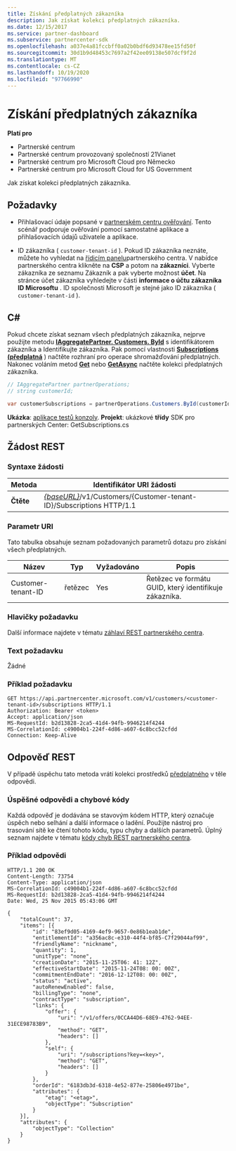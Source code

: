 ```yaml
---
title: Získání předplatných zákazníka
description: Jak získat kolekci předplatných zákazníka.
ms.date: 12/15/2017
ms.service: partner-dashboard
ms.subservice: partnercenter-sdk
ms.openlocfilehash: a037e4a81fccbff0a02b0bdf6d93478ee15fd50f
ms.sourcegitcommit: 30d1b9d48453c7697a2f42ee09138e507dcf9f2d
ms.translationtype: MT
ms.contentlocale: cs-CZ
ms.lasthandoff: 10/19/2020
ms.locfileid: "97766990"
---
```

# <a name="get-a-customers-subscriptions"></a>Získání předplatných zákazníka

**Platí pro**

- Partnerské centrum
- Partnerské centrum provozovaný společností 21Vianet
- Partnerské centrum pro Microsoft Cloud pro Německo
- Partnerské centrum pro Microsoft Cloud for US Government

Jak získat kolekci předplatných zákazníka.

## <a name="prerequisites"></a>Požadavky

- Přihlašovací údaje popsané v [partnerském centru ověřování](partner-center-authentication.md). Tento scénář podporuje ověřování pomocí samostatné aplikace a přihlašovacích údajů uživatele a aplikace.

- ID zákazníka ( `customer-tenant-id` ). Pokud ID zákazníka neznáte, můžete ho vyhledat na [řídicím panelu](https://partner.microsoft.com/dashboard)partnerského centra. V nabídce partnerského centra klikněte na **CSP** a potom na **zákazníci**. Vyberte zákazníka ze seznamu Zákazník a pak vyberte možnost **účet**. Na stránce účet zákazníka vyhledejte v části **informace o účtu zákazníka** **ID Microsoftu** . ID společnosti Microsoft je stejné jako ID zákazníka ( `customer-tenant-id` ).

## <a name="c"></a>C\#

Pokud chcete získat seznam všech předplatných zákazníka, nejprve použijte metodu [**IAggregatePartner. Customers. ById**](/dotnet/api/microsoft.store.partnercenter.customers.icustomercollection.byid) s identifikátorem zákazníka a Identifikujte zákazníka. Pak pomocí vlastnosti [**Subscriptions (předplatná**](/dotnet/api/microsoft.store.partnercenter.customers.icustomer.subscriptions) ) načtěte rozhraní pro operace shromažďování předplatných. Nakonec voláním metod [**Get**](/dotnet/api/microsoft.store.partnercenter.subscriptions.isubscriptioncollection.get) nebo [**GetAsync**](/dotnet/api/microsoft.store.partnercenter.subscriptions.isubscriptioncollection.getasync) načtěte kolekci předplatných zákazníka.

``` csharp
// IAggregatePartner partnerOperations;
// string customerId;

var customerSubscriptions = partnerOperations.Customers.ById(customerId).Subscriptions.Get();
```

**Ukázka**: [aplikace testů konzoly](console-test-app.md). **Projekt**: ukázkové **třídy** SDK pro partnerských Center: GetSubscriptions.cs

## <a name="rest-request"></a>Žádost REST

### <a name="request-syntax"></a>Syntaxe žádosti

| Metoda  | Identifikátor URI žádosti                                                                                          |
|---------|------------------------------------------------------------------------------------------------------|
| **Čtěte** | [*{baseURL}*](partner-center-rest-urls.md)/v1/Customers/{Customer-tenant-ID}/Subscriptions HTTP/1.1 |

### <a name="uri-parameter"></a>Parametr URI

Tato tabulka obsahuje seznam požadovaných parametrů dotazu pro získání všech předplatných.

| Název               | Typ   | Vyžadováno | Popis                                           |
|--------------------|--------|----------|-------------------------------------------------------|
| Customer-tenant-ID | řetězec | Yes      | Řetězec ve formátu GUID, který identifikuje zákazníka. |

### <a name="request-headers"></a>Hlavičky požadavku

Další informace najdete v tématu [záhlaví REST partnerského centra](headers.md).

### <a name="request-body"></a>Text požadavku

Žádné

### <a name="request-example"></a>Příklad požadavku

```http
GET https://api.partnercenter.microsoft.com/v1/customers/<customer-tenant-id>/subscriptions HTTP/1.1
Authorization: Bearer <token>
Accept: application/json
MS-RequestId: b2d13828-2ca5-41d4-94fb-9946214f4244
MS-CorrelationId: c49004b1-224f-4d86-a607-6c8bcc52cfdd
Connection: Keep-Alive
```

## <a name="rest-response"></a>Odpověď REST

V případě úspěchu tato metoda vrátí kolekci prostředků [předplatného](subscription-resources.md) v těle odpovědi.

### <a name="response-success-and-error-codes"></a>Úspěšné odpovědi a chybové kódy

Každá odpověď je dodávána se stavovým kódem HTTP, který označuje úspěch nebo selhání a další informace o ladění. Použijte nástroj pro trasování sítě ke čtení tohoto kódu, typu chyby a dalších parametrů. Úplný seznam najdete v tématu [kódy chyb REST partnerského centra](error-codes.md).

### <a name="response-example"></a>Příklad odpovědi

```http
HTTP/1.1 200 OK
Content-Length: 73754
Content-Type: application/json
MS-CorrelationId: c49004b1-224f-4d86-a607-6c8bcc52cfdd
MS-RequestId: b2d13828-2ca5-41d4-94fb-9946214f4244
Date: Wed, 25 Nov 2015 05:43:06 GMT

{
    "totalCount": 37,
    "items": [{
        "id": "83ef9d05-4169-4ef9-9657-0e86b1eab1de",
        "entitlementId": "a356ac8c-e310-44f4-bf85-C7f29044af99",
        "friendlyName": "nickname",
        "quantity": 1,
        "unitType": "none",
        "creationDate": "2015-11-25T06: 41: 12Z",
        "effectiveStartDate": "2015-11-24T08: 00: 00Z",
        "commitmentEndDate": "2016-12-12T08: 00: 00Z",
        "status": "active",
        "autoRenewEnabled": false,
        "billingType": "none",
        "contractType": "subscription",
        "links": {
            "offer": {
                "uri": "/v1/offers/0CCA44D6-68E9-4762-94EE-31ECE98783B9",
                "method": "GET",
                "headers": []
            },
            "self": {
                "uri": "/subscriptions?key=<key>",
                "method": "GET",
                "headers": []
            }
        },
        "orderId": "6183db3d-6318-4e52-877e-25806e4971be",
        "attributes": {
            "etag": "<etag>",
            "objectType": "Subscription"
        }
    }],
    "attributes": {
        "objectType": "Collection"
    }
}
```
